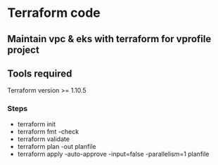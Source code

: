 # Terraform code 

## Maintain vpc & eks with terraform for vprofile project

## Tools required
Terraform version >= 1.10.5

### Steps
* terraform init
* terraform fmt -check
* terraform validate
* terraform plan -out planfile
* terraform apply -auto-approve -input=false -parallelism=1 planfile
####
#####

